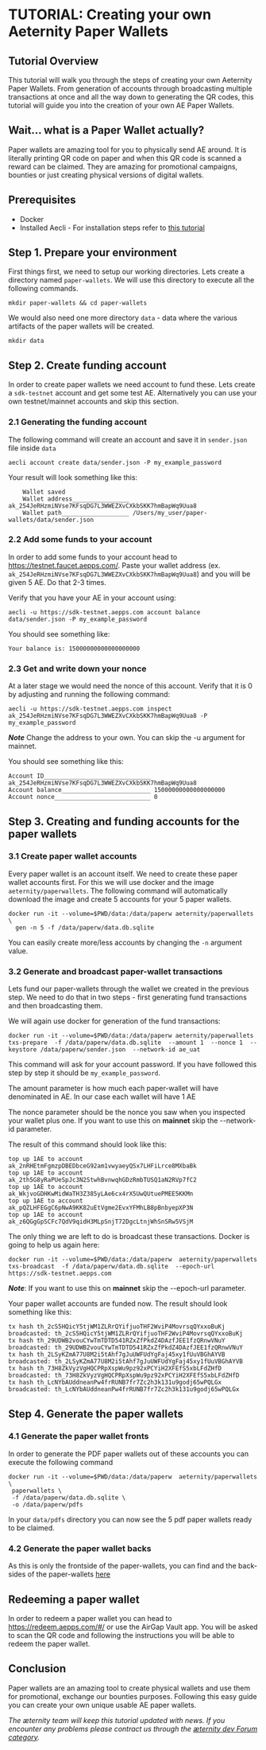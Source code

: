 # TUTORIAL: Creating your own Aeternity Paper Wallets

## Tutorial Overview
This tutorial will walk you through the steps of creating your own Aeternity Paper Wallets. From generation of accounts through broadcasting multiple transactions at once and all the way down to generating the QR codes, this tutorial will guide you into the creation of your own AE Paper Wallets.

## Wait... what is a Paper Wallet actually?
Paper wallets are amazing tool for you to physically send AE around. It is literally printing QR code on paper and when this QR code is scanned a reward can be claimed. They are amazing for promotional campaigns, bounties or just creating physical versions of digital wallets.

## Prerequisites
- Docker
- Installed Aecli - For installation steps refer to [this tutorial](account-creation-in-ae-cli.md#installing-aecli)

## Step 1. Prepare your environment

First things first, we need to setup our working directories. Lets create a directory named `paper-wallets`. We will use this directory to execute all the following commands.
```
mkdir paper-wallets && cd paper-wallets
```

We would also need one more directory `data` - data where the various artifacts of the paper wallets will be created.
```
mkdir data
```

## Step 2. Create funding account
In order to create paper wallets we need account to fund these. Lets create a `sdk-testnet` account and get some test AE. Alternatively you can use your own testnet/mainnet accounts and skip this section.

### 2.1 Generating the funding account
The following command will create an account and save it in `sender.json` file inside `data`
```
aecli account create data/sender.json -P my_example_password
```

Your result will look something like this:
```
    Wallet saved
    Wallet address________________ ak_254JeRHzmiNVse7KFsqDG7L3WWEZXvCXkbSKK7hmBapWq9Uua8
    Wallet path___________________ /Users/my_user/paper-wallets/data/sender.json
```

### 2.2 Add some funds to your account
In order to add some funds to your account head to https://testnet.faucet.aepps.com/. Paste your wallet address (ex. `ak_254JeRHzmiNVse7KFsqDG7L3WWEZXvCXkbSKK7hmBapWq9Uua8`) and you will be given 5 AE. Do that 2-3 times.

Verify that you have your AE in your account using:
```
aecli -u https://sdk-testnet.aepps.com account balance data/sender.json -P my_example_password
```

You should see something like:
```
Your balance is: 15000000000000000000
```

### 2.3 Get and write down your nonce
At a later stage we would need the nonce of this account. Verify that it is 0 by adjusting and running the following command:
```
aecli -u https://sdk-testnet.aepps.com inspect ak_254JeRHzmiNVse7KFsqDG7L3WWEZXvCXkbSKK7hmBapWq9Uua8 -P my_example_password
```

***Note*** Change the address to your own. You can skip the -u argument for mainnet.

You should see something like this:
```
Account ID______________________________ ak_254JeRHzmiNVse7KFsqDG7L3WWEZXvCXkbSKK7hmBapWq9Uua8
Account balance_________________________ 15000000000000000000
Account nonce___________________________ 0
```

## Step 3. Creating and funding accounts for the paper wallets
### 3.1 Create paper wallet accounts
Every paper wallet is an account itself. We need to create these paper wallet accounts first. For this we will use docker and the image `aeternity/paperwallets`. The following command will automatically download the image and create 5 accounts for your 5 paper wallets.

```
docker run -it --volume=$PWD/data:/data/paperw aeternity/paperwallets \
  gen -n 5 -f /data/paperw/data.db.sqlite
```

You can easily create more/less accounts by changing the `-n` argument value.

### 3.2 Generate and broadcast paper-wallet transactions
Lets fund our paper-wallets through the wallet we created in the previous step. We need to do that in two steps - first generating fund transactions and then broadcasting them.

We will again use docker for generation of the fund transactions:
```
docker run -it --volume=$PWD/data:/data/paperw aeternity/paperwallets  txs-prepare  -f /data/paperw/data.db.sqlite  --amount 1  --nonce 1  --keystore /data/paperw/sender.json  --network-id ae_uat
```

This command will ask for your account password. If you have followed this step by step it should be `my_example_password`.

The amount parameter is how much each paper-wallet will have denominated in AE. In our case each wallet will have 1 AE

The nonce parameter should be the nonce you saw when you inspected your wallet plus one. If you want to use this on **mainnet** skip the --network-id parameter.

The result of this command should look like this:
```
top up 1AE to account ak_2nRHEtmFgmzpDBEDbceG92am1vwyaeyQSx7LHFiLrce8MXbaBk
top up 1AE to account ak_2th5G8yRaPUeSpJc3N2StwhBvnwqhGDzRmbTUSQ1aN2RVp7fC2
top up 1AE to account ak_WkjvoGDHKwMidWaTH3Z385yLAe6cx4rX5UwQUtuePMEE5KKMn
top up 1AE to account ak_pQZLHFEGgC6pNwA9KK82uEtVgme2EvxYFMhLB8pBnbyepXP3N
top up 1AE to account ak_z6QGgGpSCFc7QdV9qidH3MLpSnjT72DgcLtnjWhSnSRw5VSjM
```

The only thing we are left to do is broadcast these transactions. Docker is going to help us again here:

```
docker run -it --volume=$PWD/data:/data/paperw  aeternity/paperwallets  txs-broadcast  -f /data/paperw/data.db.sqlite  --epoch-url https://sdk-testnet.aepps.com
```

***Note***: If you want to use this on **mainnet** skip the --epoch-url parameter.

Your paper wallet accounts are funded now. The result should look something like this:

```
tx hash th_2cS5HQicY5tjWM1ZLRrQYifjuoTHF2WviP4MovrsqQYxxoBuKj broadcasted: th_2cS5HQicY5tjWM1ZLRrQYifjuoTHF2WviP4MovrsqQYxxoBuKj
tx hash th_29UDWB2vouCYwTmTDTD541RZxZfPkdZ4DAzfJEE1fzQRnwVNuY broadcasted: th_29UDWB2vouCYwTmTDTD541RZxZfPkdZ4DAzfJEE1fzQRnwVNuY
tx hash th_2LSyKZmA77U8M2i5tAhf7gJuUWFUdYgFaj45xy1fUuVBGhAYVB broadcasted: th_2LSyKZmA77U8M2i5tAhf7gJuUWFUdYgFaj45xy1fUuVBGhAYVB
tx hash th_73H8ZkVyzVgHQCPRpXspWu9pz92xPCYiH2XFEfS5xbLFdZHfD broadcasted: th_73H8ZkVyzVgHQCPRpXspWu9pz92xPCYiH2XFEfS5xbLFdZHfD
tx hash th_LcNYbAUddneanPw4frRUNB7fr7Zc2h3k131u9godj65wPQLGx broadcasted: th_LcNYbAUddneanPw4frRUNB7fr7Zc2h3k131u9godj65wPQLGx
```

## Step 4. Generate the paper wallets

### 4.1 Generate the paper wallet fronts
In order to generate the PDF paper wallets out of these accounts you can execute the following command
```
docker run -it --volume=$PWD/data:/data/paperw  aeternity/paperwallets \
 paperwallets \
 -f /data/paperw/data.db.sqlite \
 -o /data/paperw/pdfs
```

In your `data/pdfs` directory you can now see the 5 pdf paper wallets ready to be claimed.

### 4.2 Generate the paper wallet backs
As this is only the frontside of the paper-wallets, you can find and the back-sides of the paper-wallets [here](https://github.com/aeternity/tool-paperwallets/raw/master/assets/paper-wallet-back.pdf)

## Redeeming a paper wallet
In order to redeem a paper wallet you can head to https://redeem.aepps.com/#/ or use the AirGap Vault app. You will be asked to scan the QR code and following the instructions you will be able to redeem the paper wallet.

## Conclusion
Paper wallets are an amazing tool to create physical wallets and use them for promotional, exchange our bounties purposes. Following this easy guide you can create your own unique usable AE paper wallets.

*The æternity team will keep this tutorial updated with news. If you encounter any problems please contract us through the [æternity dev Forum category](https://forum.aeternity.com/c/development).*

